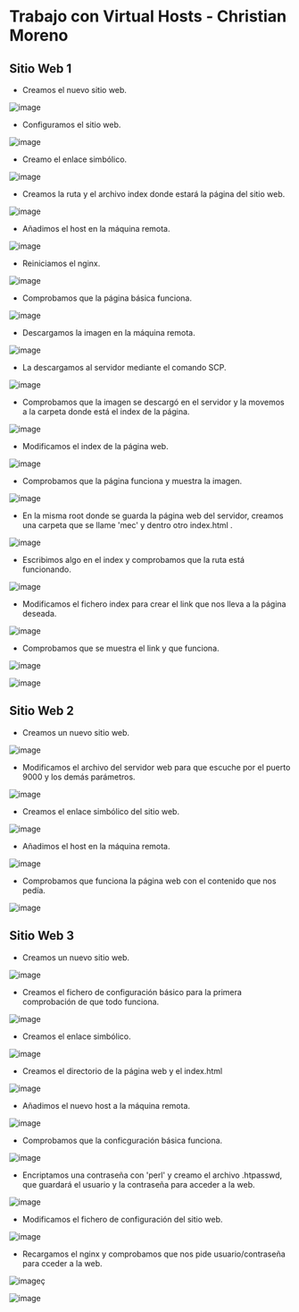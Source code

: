 # Trabajo con Virtual Hosts - Christian Moreno #

## Sitio Web 1 ##

- Creamos el nuevo sitio web.

![image](https://github.com/christianjmx/imw_christian/blob/main/trim1/ut1/a3_Trabajo_con_Virtual_hosts/web%201/1.png)

- Configuramos el sitio web.

![image](https://github.com/christianjmx/imw_christian/blob/main/trim1/ut1/a3_Trabajo_con_Virtual_hosts/web%201/2.png)

- Creamo el enlace simbólico.

![image](https://github.com/christianjmx/imw_christian/blob/main/trim1/ut1/a3_Trabajo_con_Virtual_hosts/web%201/3.png)

- Creamos la ruta y el archivo index donde estará la página del sitio web.

![image](https://github.com/christianjmx/imw_christian/blob/main/trim1/ut1/a3_Trabajo_con_Virtual_hosts/web%201/4.png)

- Añadimos el host en la máquina remota.

![image](https://github.com/christianjmx/imw_christian/blob/main/trim1/ut1/a3_Trabajo_con_Virtual_hosts/web%201/5.png)

- Reiniciamos el nginx.

![image](https://github.com/christianjmx/imw_christian/blob/main/trim1/ut1/a3_Trabajo_con_Virtual_hosts/web%201/6.png)

- Comprobamos que la página básica funciona.

![image](https://github.com/christianjmx/imw_christian/blob/main/trim1/ut1/a3_Trabajo_con_Virtual_hosts/web%201/7.png)

- Descargamos la imagen en la máquina remota.

![image](https://github.com/christianjmx/imw_christian/blob/main/trim1/ut1/a3_Trabajo_con_Virtual_hosts/web%201/8.png)

- La descargamos al servidor mediante el comando SCP.

![image](https://github.com/christianjmx/imw_christian/blob/main/trim1/ut1/a3_Trabajo_con_Virtual_hosts/web%201/9.png)

- Comprobamos que la imagen se descargó en el servidor y la movemos a la carpeta donde está el index de la página.

![image](https://github.com/christianjmx/imw_christian/blob/main/trim1/ut1/a3_Trabajo_con_Virtual_hosts/web%201/10.png)

- Modificamos el index de la página web.

![image](https://github.com/christianjmx/imw_christian/blob/main/trim1/ut1/a3_Trabajo_con_Virtual_hosts/web%201/11.png)

- Comprobamos que la página funciona y muestra la imagen.

![image](https://github.com/christianjmx/imw_christian/blob/main/trim1/ut1/a3_Trabajo_con_Virtual_hosts/web%201/12.png)

- En la misma root donde se guarda la página web del servidor, creamos una carpeta que se llame 'mec' y dentro otro index.html .

![image](https://github.com/christianjmx/imw_christian/blob/main/trim1/ut1/a3_Trabajo_con_Virtual_hosts/web%201/prueba%202/1.png)

- Escribimos algo en el index y comprobamos que la ruta está funcionando.

![image](https://github.com/christianjmx/imw_christian/blob/main/trim1/ut1/a3_Trabajo_con_Virtual_hosts/web%201/prueba%202/2.png)

- Modificamos el fichero index para crear el link que nos lleva a la página deseada.

![image](https://github.com/christianjmx/imw_christian/blob/main/trim1/ut1/a3_Trabajo_con_Virtual_hosts/web%201/prueba%202/3.png)

- Comprobamos que se muestra el link y que funciona.

![image](https://github.com/christianjmx/imw_christian/blob/main/trim1/ut1/a3_Trabajo_con_Virtual_hosts/web%201/prueba%202/4.png)

![image](https://github.com/christianjmx/imw_christian/blob/main/trim1/ut1/a3_Trabajo_con_Virtual_hosts/web%201/prueba%202/5.png)

## Sitio Web 2 ##

- Creamos un nuevo sitio web.

![image](https://github.com/christianjmx/imw_christian/blob/main/trim1/ut1/a3_Trabajo_con_Virtual_hosts/web%202/1.png)

- Modificamos el archivo del servidor web para que escuche por el puerto 9000 y los demás parámetros.

![image](https://github.com/christianjmx/imw_christian/blob/main/trim1/ut1/a3_Trabajo_con_Virtual_hosts/web%202/2.png)

- Creamos el enlace simbólico del sitio web.

![image](https://github.com/christianjmx/imw_christian/blob/main/trim1/ut1/a3_Trabajo_con_Virtual_hosts/web%202/3.png)

- Añadimos el host en la máquina remota.

![image](https://github.com/christianjmx/imw_christian/blob/main/trim1/ut1/a3_Trabajo_con_Virtual_hosts/web%202/4.png)

- Comprobamos que funciona la página web con el contenido que nos pedía.

![image](https://github.com/christianjmx/imw_christian/blob/main/trim1/ut1/a3_Trabajo_con_Virtual_hosts/web%202/5.png)

## Sitio Web 3 ##

- Creamos un nuevo sitio web.

![image](https://github.com/christianjmx/imw_christian/blob/main/trim1/ut1/a3_Trabajo_con_Virtual_hosts/web%203/1.png)

- Creamos el fichero de configuración básico para la primera comprobación de que todo funciona.

![image](https://github.com/christianjmx/imw_christian/blob/main/trim1/ut1/a3_Trabajo_con_Virtual_hosts/web%203/2.png)

- Creamos el enlace simbólico.

![image](https://github.com/christianjmx/imw_christian/blob/main/trim1/ut1/a3_Trabajo_con_Virtual_hosts/web%203/3.png)

- Creamos el directorio de la página web y el index.html

![image](https://github.com/christianjmx/imw_christian/blob/main/trim1/ut1/a3_Trabajo_con_Virtual_hosts/web%203/4.png)

- Añadimos el nuevo host a la máquina remota.

![image](https://github.com/christianjmx/imw_christian/blob/main/trim1/ut1/a3_Trabajo_con_Virtual_hosts/web%203/5.png)

- Comprobamos que la conficguración básica funciona.

![image](https://github.com/christianjmx/imw_christian/blob/main/trim1/ut1/a3_Trabajo_con_Virtual_hosts/web%203/6.png)

- Encriptamos una contraseña con 'perl' y creamo el archivo .htpasswd, que guardará el usuario y la contraseña para acceder a la web.

![image](https://github.com/christianjmx/imw_christian/blob/main/trim1/ut1/a3_Trabajo_con_Virtual_hosts/web%203/7.png)

- Modificamos el fichero de configuración del sitio web.

![image](https://github.com/christianjmx/imw_christian/blob/main/trim1/ut1/a3_Trabajo_con_Virtual_hosts/web%203/8.png)

- Recargamos el nginx y comprobamos que nos pide usuario/contraseña para cceder a la web.

![image](https://github.com/christianjmx/imw_christian/blob/main/trim1/ut1/a3_Trabajo_con_Virtual_hosts/web%203/9.png)ç

![image](https://github.com/christianjmx/imw_christian/blob/main/trim1/ut1/a3_Trabajo_con_Virtual_hosts/web%203/10.png)
























